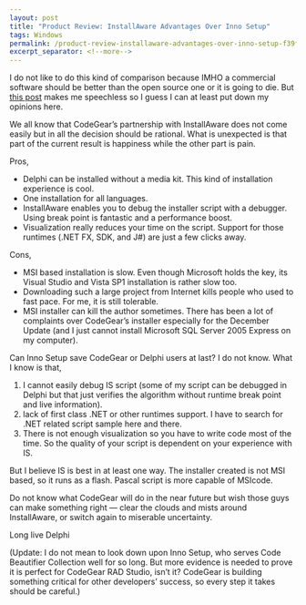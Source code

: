 ```yaml
---
layout: post
title: "Product Review: InstallAware Advantages Over Inno Setup"
tags: Windows
permalink: /product-review-installaware-advantages-over-inno-setup-f39f8d9c9f2
excerpt_separator: <!--more-->
---
```

I do not like to do this kind of comparison because IMHO a commercial software should be better than the open source one or it is going to die. But [this post](http://www.hadihariri.com/Blogs/Atozed/20071218A.aspx) makes me speechless so I guess I can at least put down my opinions here.

We all know that CodeGear’s partnership with InstallAware does not come easily but in all the decision should be rational. What is unexpected is that part of the current result is happiness while the other part is pain.
<!--more-->

Pros,

* Delphi can be installed without a media kit. This kind of installation experience is cool.
* One installation for all languages.
* InstallAware enables you to debug the installer script with a debugger. Using break point is fantastic and a performance boost.
* Visualization really reduces your time on the script. Support for those runtimes (.NET FX, SDK, and J#) are just a few clicks away.

Cons,

* MSI based installation is slow. Even though Microsoft holds the key, its Visual Studio and Vista SP1 installation is rather slow too.
* Downloading such a large project from Internet kills people who used to fast pace. For me, it is still tolerable.
* MSI installer can kill the author sometimes. There has been a lot of complaints over CodeGear’s installer especially for the December Update (and I just cannot install Microsoft SQL Server 2005 Express on my computer).

Can Inno Setup save CodeGear or Delphi users at last? I do not know. What I know is that,

1. I cannot easily debug IS script (some of my script can be debugged in Delphi but that just verifies the algorithm without runtime break point and live information).
1. lack of first class .NET or other runtimes support. I have to search for .NET related script sample here and there.
1. There is not enough visualization so you have to write code most of the time. So the quality of your script is dependent on your experience with IS.

But I believe IS is best in at least one way. The installer created is not MSI based, so it runs as a flash. Pascal script is more capable of MSIcode.

Do not know what CodeGear will do in the near future but wish those guys can make something right — clear the clouds and mists around InstallAware, or switch again to miserable uncertainty.

Long live Delphi

(Update: I do not mean to look down upon Inno Setup, who serves Code Beautifier Collection well for so long. But more evidence is needed to prove it is perfect for CodeGear RAD Studio, isn’t it? CodeGear is building something critical for other developers’ success, so every step it takes should be careful.)
